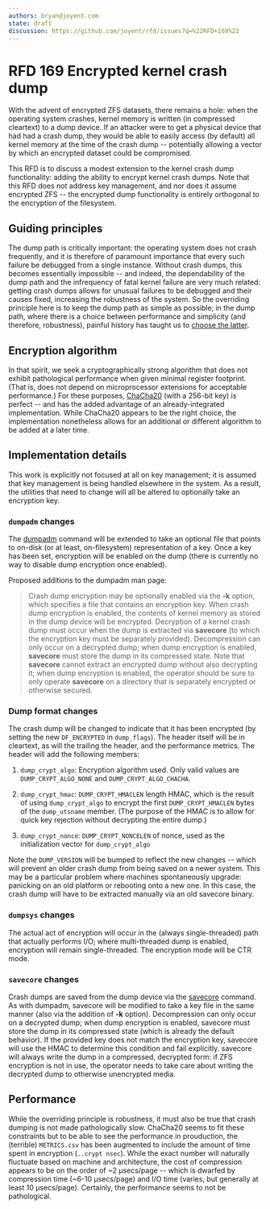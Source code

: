 ```yaml
---
authors: bryan@joyent.com
state: draft
discussion: https://github.com/joyent/rfd/issues?q=%22RFD+169%22
---
```


<!--
    This Source Code Form is subject to the terms of the Mozilla Public
    License, v. 2.0. If a copy of the MPL was not distributed with this
    file, You can obtain one at http://mozilla.org/MPL/2.0/.
-->

<!--
    Copyright 2019 Joyent, Inc.
-->

# RFD 169 Encrypted kernel crash dump

With the advent of encrypted ZFS datasets, there remains a hole:  when the
operating system crashes, kernel memory is written (in compressed cleartext)
to a dump device.  If an attacker were to get a physical device that had had
a crash dump, they would be able to easily access (by default) all kernel
memory at the time of the crash dump -- potentially allowing a vector by
which an encrypted dataset could be compromised.

This RFD is to discuss a modest extension to the kernel crash dump
functionality:  adding the ability to encrypt kernel crash dumps.  Note that
this RFD does not address key management, and nor does it assume encrypted
ZFS -- the encrypted dump functionality is entirely orthogonal to the
encryption of the filesystem.

## Guiding principles

The dump path is critically important:  the operating system does not crash
frequently, and it is therefore of paramount importance that every such
failure be debugged from a single instance.  Without crash dumps, this
becomes essentially impossible -- and indeed, the dependability of the dump
path and the infrequency of fatal kernel failure are very much related:
getting crash dumps allows for unusual failures to be debugged and their
causes fixed, increasing the robustness of the system.  So
the overriding principle here is to keep the dump path as simple as
possible; in the dump path, where there is a choice between performance and
simplicity (and therefore, robustness), painful history has taught us to
<a href="https://github.com/joyent/smartos-live/commit/aff9687fd077bca1157b7481d4a9da81e7dce498">choose
the latter</a>.

## Encryption algorithm

In that spirit, we seek a cryptographically strong algorithm that does not
exhibit pathological performance when given minimal register footprint.  (That
is, does not depend on microprocessor extensions for acceptable performance.)
For these purposes, <a
href="https://cr.yp.to/chacha/chacha-20080128.pdf">ChaCha20</a> (with a 256-bit
key) is perfect -- and has the added advantage of an already-integrated
implementation.  While ChaCha20 appears to be the right choice, the
implementation nonetheless allows for an additional or different algorithm to
be added at a later time.

## Implementation details

This work is explicitly not focused at all on key management; it is assumed
that key management is being handled elsewhere in the system.  As a result,
the utilities that need to change will all be altered to optionally take
an encryption key.

### ```dumpadm``` changes

The <a href="https://illumos.org/man/1M/dumpadm">dumpadm</a> command will
be extended to take an optional
file that points to on-disk (or at least, on-filesystem) representation
of a key.  Once a key has been set, encryption will be enabled on the
dump (there is currently no way to disable dump encryption once enabled).

Proposed additions to the dumpadm man page:

>Crash dump encryption may be optionally enabled via the **-k** option, which
>specifies a file that contains an encryption key. When crash dump encryption
>is enabled, the contents of kernel memory as stored in the dump device will be
>encrypted. Decryption of a kernel crash dump must occur when the dump is
>extracted via **savecore** (to which the encryption key must be separately
>provided). Decompression can only occur on a decrypted dump; when dump
>encryption is enabled, **savecore** must store the dump in its compressed
>state. Note that **savecore** cannot extract an encrypted dump without also
>decrypting it; when dump encryption is enabled, the operator should be sure
>to only operate **savecore** on a directory that is separately encrypted
>or otherwise secured.

### Dump format changes

The crash dump will be changed to indicate that it has been encrypted
(by setting the new ```DF_ENCRYPTED``` in ```dump_flags```).
The header itself will be in cleartext, as will the trailing the header,
and the performance metrics.  The header will add the following members:

1. ```dump_crypt_algo```: Encryption algorithm used. Only valid values are
```DUMP_CRYPT_ALGO_NONE``` and ```DUMP_CRYPT_ALGO_CHACHA```.

2. ```dump_crypt_hmac```: ```DUMP_CRYPT_HMACLEN``` length HMAC, which is
the result of using ```dump_crypt_algo``` to encrypt the first
```DUMP_CRYPT_HMACLEN``` bytes of the ```dump_utsname``` member.  (The
purpose of the HMAC is to allow for quick key rejection without
decrypting the entire dump.)

3. ```dump_crypt_nonce```: ```DUMP_CRYPT_NONCELEN``` of nonce, used as the
initialization vector for ```dump_crypt_algo```

Note the ```DUMP_VERSION``` will be bumped to reflect the new changes -- which
will prevent an older crash dump from being saved on a newer system.
This may be a particular problem where machines spontaneously upgrade:
panicking on an old platform or rebooting onto a new one.  In this case,
the crash dump will have to be extracted manually via an old savecore
binary.

### ```dumpsys``` changes

The actual act of encryption will occur in the (always single-threaded)
path that actually performs I/O; where multi-threaded dump is enabled,
encryption will remain single-threaded.  The encryption mode will be CTR mode.

### ```savecore``` changes

Crash dumps are saved from the dump device via the <a
href="https://illumos.org/man/1M/savecore">savecore</a> command.  As with
dumpadm, savecore will be modified to take a key file in the same manner
(also via the addition of **-k** option).  Decompression can only occur on a
decrypted dump; when dump encryption is enabled, savecore must store the
dump in its compressed state (which is already the default behavior).  If
the provided key does not match the encryption key, savecore will use the
HMAC to determine this condition and fail explicitly.  savecore will always
write the dump in a compressed, decrypted form:  if ZFS encryption is not in
use, the operator needs to take care about writing the decrypted dump to
otherwise unencrypted media.

## Performance

While the overriding principle is robustness, it must also be true that
crash dumping is not made pathologically slow.  ChaCha20 seems to 
fit these constraints but to be able to see the performance in prouduction,
the (terrible) ```METRICS.csv``` has been augmented to include 
the amount of time spent in encryption (```..crypt nsec```).  While the
exact number will naturally fluctuate based on machine and architecture,
the cost of compression appears to be on the order of ~2 μsecs/page -- which
is dwarfed by compression time (~6-10 μsecs/page) and I/O time (varies,
but generally at least 10 μsecs/page).  Certainly, the performance seems
to not be pathological.

